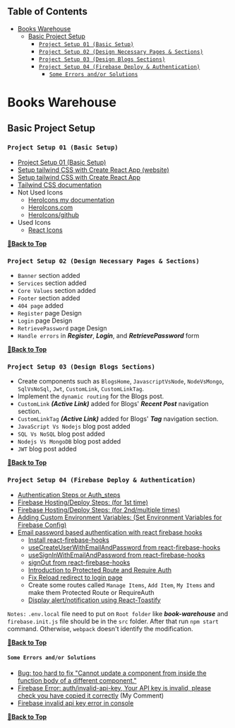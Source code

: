 ## Table of Contents

- [Books Warehouse](#books-warehouse)
  - [Basic Project Setup](#basic-project-setup)
    - [`Project Setup 01 (Basic Setup)`](#project-setup-01-basic-setup)
    - [`Project Setup 02 (Design Necessary Pages & Sections)`](#project-setup-02-design-necessary-pages--sections)
    - [`Project Setup 03 (Design Blogs Sections)`](#project-setup-03-design-blogs-sections)
    - [`Project Setup 04 (Firebase Deploy & Authentication)`](#project-setup-04-firebase-deploy--authentication)
      - [`Some Errors and/or Solutions`](#some-errors-andor-solutions)

# Books Warehouse

## Basic Project Setup

### `Project Setup 01 (Basic Setup)`

- [Project Setup 01 (Basic Setup)](https://github.com/crescentpartha/Red-Onion/blob/main/red-onion/__Steps__.md#project-setup-01-basic-setup)
- [Setup tailwind CSS with Create React App (website)](https://tailwindcss.com/docs/guides/create-react-app)
- [Setup tailwind CSS with Create React App](https://github.com/crescentpartha/projectsHero/blob/main/milestone-module/milestone09/module51-reactBootstrap-tailwindCSS-axios-rechart/01react-with-botstrap-and-tailwind.md#513-setup-tailwind-css-with-create-react-app)
- [Tailwind CSS documentation](https://tailwindcss.com/docs/utility-first)
- Not Used Icons
  - [HeroIcons my documentation](https://github.com/crescentpartha/projectsHero/blob/main/milestone-module/milestone09/module51-reactBootstrap-tailwindCSS-axios-rechart/01react-with-botstrap-and-tailwind.md#514-responsive-navbar-using-react-and-tailwind)
  - [HeroIcons.com](https://heroicons.com/)
  - [HeroIcons/github](https://github.com/tailwindlabs/heroicons#react)
- Used Icons
  - [React Icons](https://react-icons.github.io/react-icons/)

**[🔼Back to Top](#table-of-contents)**

### `Project Setup 02 (Design Necessary Pages & Sections)`

- `Banner` section added
- `Services` section added
- `Core Values` section added
- `Footer` section added
- `404 page` added 
- `Register` page Design
- `Login` page Design
- `RetrievePassword` page Design
- `Handle errors` in ___Register___, ___Login___, and ___RetrievePassword___ form

**[🔼Back to Top](#table-of-contents)**

### `Project Setup 03 (Design Blogs Sections)`

- Create components such as `BlogsHome`, `JavascriptVsNode`, `NodeVsMongo`, `SqlVsNoSql`, `Jwt`, `CustomLink`, `CustomLinkTag`.
- Implement the `dynamic routing` for the Blogs post.
- `CustomLink` ___(Active Link)___ added for Blogs' ___Recent Post___ navigation section.
- `CustomLinkTag` ___(Active Link)___ added for Blogs' ___Tag___ navigation section.
- `JavaScript Vs Nodejs` blog post added
- `SQL Vs NoSQL` blog post added
- `Nodejs Vs MongoDB` blog post added
- `JWT` blog post added

**[🔼Back to Top](#table-of-contents)**

### `Project Setup 04 (Firebase Deploy & Authentication)`

- [Authentication Steps or Auth_steps](https://github.com/crescentpartha/projectsHero/blob/main/milestone-module/milestone10/module61-react-router-and-firebase-auth-recap/02react-router-and-firebase-auth-recap.md#authentication-steps-or-auth_steps)
- [Firebase Hosting/Deploy Steps: (for 1st time)](https://github.com/crescentpartha/projectsHero/blob/main/milestone-module/milestone10/module61-react-router-and-firebase-auth-recap/02react-router-and-firebase-auth-recap.md#firebase-hostingdeploy-steps-for-1st-time)
- [Firebase Hosting/Deploy Steps: (for 2nd/multiple times)](https://github.com/crescentpartha/projectsHero/blob/main/milestone-module/milestone10/module61-react-router-and-firebase-auth-recap/02react-router-and-firebase-auth-recap.md#firebase-hostingdeploy-steps-for-2ndmultiple-times)
- [Adding Custom Environment Variables: (Set Environment Variables for Firebase Config)](https://github.com/crescentpartha/projectsHero/blob/main/milestone-module/milestone10/module61-react-router-and-firebase-auth-recap/02react-router-and-firebase-auth-recap.md#adding-custom-environment-variables-set-environment-variables-for-firebase-config)
- [Email password based authentication with react firebase hooks](https://github.com/crescentpartha/projectsHero/blob/main/milestone-module/milestone10/module61-react-router-and-firebase-auth-recap/02react-router-and-firebase-auth-recap.md#617-email-password-based-authentication-with-react-firebase-hooks)
  - [Install react-firebase-hooks](https://github.com/crescentpartha/projectsHero/blob/main/milestone-module/milestone10/module61-react-router-and-firebase-auth-recap/02react-router-and-firebase-auth-recap.md#install-react-firebase-hooks)
  - [useCreateUserWithEmailAndPassword from react-firebase-hooks](https://github.com/crescentpartha/projectsHero/blob/main/milestone-module/milestone10/module61-react-router-and-firebase-auth-recap/02react-router-and-firebase-auth-recap.md#usecreateuserwithemailandpassword-from-react-firebase-hooks-signupjs)
  - [useSignInWithEmailAndPassword from react-firebase-hooks](https://github.com/crescentpartha/projectsHero/blob/main/milestone-module/milestone10/module61-react-router-and-firebase-auth-recap/02react-router-and-firebase-auth-recap.md#usesigninwithemailandpassword-from-react-firebase-hooks-loginjs)
  - [signOut from react-firebase-hooks](https://github.com/crescentpartha/projectsHero/blob/main/milestone-module/milestone10/module61-react-router-and-firebase-auth-recap/02react-router-and-firebase-auth-recap.md#signout-from-react-firebase-hooks-headerjs)
  - [Introduction to Protected Route and Require Auth](https://github.com/crescentpartha/projectsHero/blob/main/milestone-module/milestone10/module61-react-router-and-firebase-auth-recap/02react-router-and-firebase-auth-recap.md#618-introduction-to-protected-route-and-require-auth)
  - [Fix Reload redirect to login page](https://github.com/crescentpartha/projectsHero/blob/main/milestone-module/milestone10/module61-react-router-and-firebase-auth-recap/02react-router-and-firebase-auth-recap.md#628-fix-reload-redirect-to-login-page-and-display-toast-message)
  - Create some routes called `Manage Items`, `Add Item`, `My Items` and make them Protected Route or RequireAuth
  - [Display alert/notification using React-Toastify](https://github.com/crescentpartha/projectsHero/blob/main/milestone-module/milestone10/module61-react-router-and-firebase-auth-recap/02react-router-and-firebase-auth-recap.md#show-the-reset-password-alert-using-react-toastify)

`Notes:` `.env.local` file need to put on `Root folder` like ___book-warehouse___ and `firebase.init.js` file should be in the `src` folder. After that run `npm start` command. Otherwise, `webpack` doesn't identify the modification.

**[🔼Back to Top](#table-of-contents)**

#### `Some Errors and/or Solutions`

- [Bug: too hard to fix "Cannot update a component from inside the function body of a different component."](https://github.com/facebook/react/issues/18178#issuecomment-595846312)
- [Firebase Error: auth/invalid-api-key, Your API key is invalid, please check you have copied it correctly](https://github.com/firebase/quickstart-js/issues/61#issuecomment-1327236639) (My Comment)
- [Firebase invalid api key error in console](https://stackoverflow.com/questions/54636324/firebase-invalid-api-key-error-in-console)

**[🔼Back to Top](#table-of-contents)**
